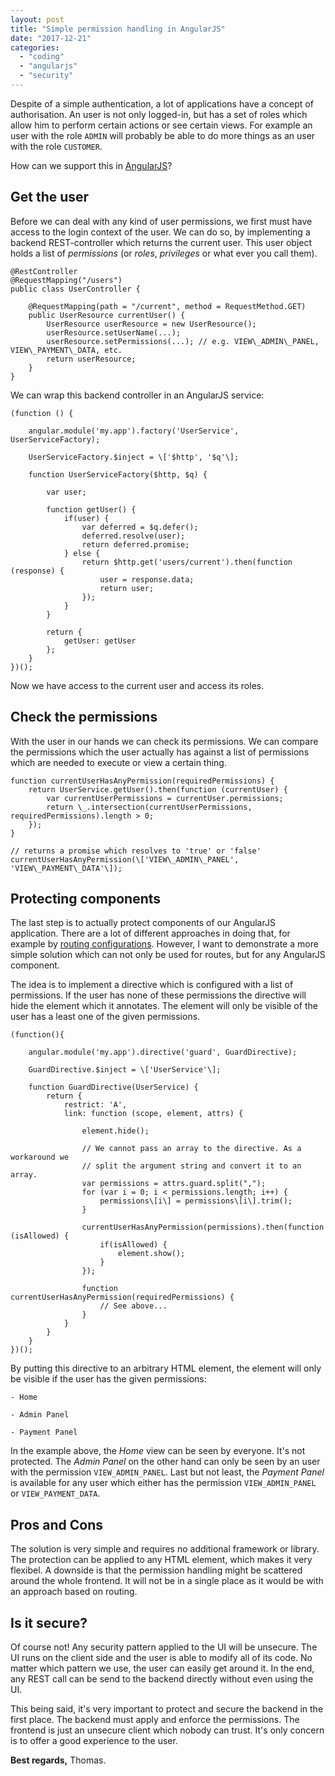 ```yaml
---
layout: post
title: "Simple permission handling in AngularJS"
date: "2017-12-21"
categories: 
  - "coding"
  - "angularjs"
  - "security"
---
```


Despite of a simple authentication, a lot of applications have a concept of authorisation. An user is not only logged-in, but has a set of roles which allow him to perform certain actions or see certain views. For example an user with the role `ADMIN` will probably be able to do more things as an user with the role `CUSTOMER`.

How can we support this in [AngularJS](https://angularjs.org)?

## Get the user

Before we can deal with any kind of user permissions, we first must have access to the login context of the user. We can do so, by implementing a backend REST-controller which returns the current user. This user object holds a list of _permissions_ (or _roles_, _privileges_ or what ever you call them).

    @RestController
    @RequestMapping("/users")
    public class UserController {
    
        @RequestMapping(path = "/current", method = RequestMethod.GET)
        public UserResource currentUser() {
            UserResource userResource = new UserResource();
            userResource.setUserName(...);
            userResource.setPermissions(...); // e.g. VIEW\_ADMIN\_PANEL, VIEW\_PAYMENT\_DATA, etc.
            return userResource;
        }
    }

We can wrap this backend controller in an AngularJS service:

    (function () {
    
        angular.module('my.app').factory('UserService', UserServiceFactory);
    
        UserServiceFactory.$inject = \['$http', '$q'\];
    
        function UserServiceFactory($http, $q) {
    
            var user;
    
            function getUser() {
                if(user) {
                    var deferred = $q.defer();
                    deferred.resolve(user);
                    return deferred.promise;
                } else {
                    return $http.get('users/current').then(function (response) {
                        user = response.data;
                        return user;
                    });
                }
            }
    
            return {
                getUser: getUser
            };
        }
    })();

Now we have access to the current user and access its roles.

## Check the permissions

With the user in our hands we can check its permissions. We can compare the permissions which the user actually has against a list of permissions which are needed to execute or view a certain thing.

    function currentUserHasAnyPermission(requiredPermissions) {
        return UserService.getUser().then(function (currentUser) {
            var currentUserPermissions = currentUser.permissions;
            return \_.intersection(currentUserPermissions, requiredPermissions).length > 0;
        });
    }
    
    // returns a promise which resolves to 'true' or 'false'
    currentUserHasAnyPermission(\['VIEW\_ADMIN\_PANEL', 'VIEW\_PAYMENT\_DATA'\]); 

## Protecting components

The last step is to actually protect components of our AngularJS application. There are a lot of different approaches in doing that, for example by [routing configurations](https://github.com/Narzerus/angular-permission). However, I want to demonstrate a more simple solution which can not only be used for routes, but for any AngularJS component.

The idea is to implement a directive which is configured with a list of permissions. If the user has none of these permissions the directive will hide the element which it annotates. The element will only be visible of the user has a least one of the given permissions.

    (function(){
    
        angular.module('my.app').directive('guard', GuardDirective);
    
        GuardDirective.$inject = \['UserService'\];
        
        function GuardDirective(UserService) {
            return {
                restrict: 'A',
                link: function (scope, element, attrs) {
    
                    element.hide();
    
                    // We cannot pass an array to the directive. As a workaround we
                    // split the argument string and convert it to an array.
                    var permissions = attrs.guard.split(",");
                    for (var i = 0; i < permissions.length; i++) {
                        permissions\[i\] = permissions\[i\].trim();
                    }
    
                    currentUserHasAnyPermission(permissions).then(function (isAllowed) {
                        if(isAllowed) {
                            element.show();
                        }
                    });
    
                    function currentUserHasAnyPermission(requiredPermissions) {
                        // See above...
                    }
                }
            }
        }
    })();

By putting this directive to an arbitrary HTML element, the element will only be visible if the user has the given permissions:

    - Home
        
    - Admin Panel
        
    - Payment Panel
        

In the example above, the _Home_ view can be seen by everyone. It's not protected. The _Admin Panel_ on the other hand can only be seen by an user with the permission `VIEW_ADMIN_PANEL`. Last but not least, the _Payment Panel_ is available for any user which either has the permission `VIEW_ADMIN_PANEL` or `VIEW_PAYMENT_DATA`.

## Pros and Cons

The solution is very simple and requires no additional framework or library. The protection can be applied to any HTML element, which makes it very flexibel. A downside is that the permission handling might be scattered around the whole frontend. It will not be in a single place as it would be with an approach based on routing.

## Is it secure?

Of course not! Any security pattern applied to the UI will be unsecure. The UI runs on the client side and the user is able to modify all of its code. No matter which pattern we use, the user can easily get around it. In the end, any REST call can be send to the backend directly without even using the UI.

This being said, it's very important to protect and secure the backend in the first place. The backend must apply and enforce the permissions. The frontend is just an unsecure client which nobody can trust. It's only concern is to offer a good experience to the user.

**Best regards,** Thomas.

